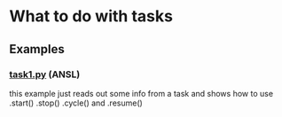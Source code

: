 # What to do with tasks

## Examples

### [task1.py](https://github.com/hilch/Pvi.py/tree/main/examples/task1.py) (ANSL)

this example just reads out some info from a task
and shows how to use .start() .stop() .cycle() and .resume()
